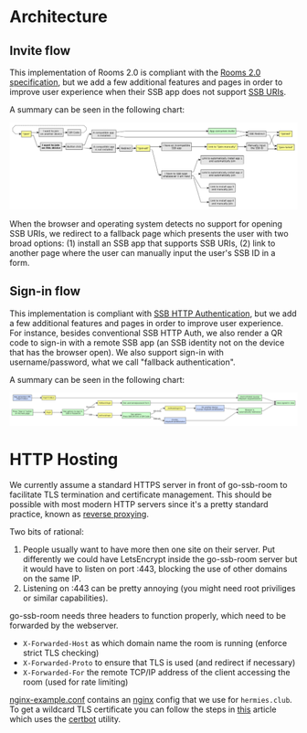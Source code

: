 # Architecture

## Invite flow

This implementation of Rooms 2.0 is compliant with the [Rooms 2.0 specification](https://github.com/ssb-ngi-pointer/rooms2), but we add a few additional features and pages in order to improve user experience when their SSB app does not support [SSB URIs](https://github.com/ssb-ngi-pointer/ssb-uri-spec).

A summary can be seen in the following chart:

![Chart](./invites-chart.png)

When the browser and operating system detects no support for opening SSB URIs, we redirect to a fallback page which presents the user with two broad options: (1) install an SSB app that supports SSB URIs, (2) link to another page where the user can manually input the user's SSB ID in a form.

## Sign-in flow

This implementation is compliant with [SSB HTTP Authentication](https://github.com/ssb-ngi-pointer/ssb-http-auth-spec), but we add a few additional features and pages in order to improve user experience. For instance, besides conventional SSB HTTP Auth, we also render a QR code to sign-in with a remote SSB app (an SSB identity not on the device that has the browser open). We also support sign-in with username/password, what we call "fallback authentication".

A summary can be seen in the following chart:

![Chart](./login-chart.png)

# HTTP Hosting

We currently assume a standard HTTPS server in front of go-ssb-room to facilitate TLS termination and certificate management. This should be possible with most modern HTTP servers since it's a pretty standard practice, known as [reverse proxying](https://en.wikipedia.org/wiki/Reverse_proxy).

Two bits of rational:

1) People usually want to have more then one site on their server. Put differently we could have LetsEncrypt inside the go-ssb-room server but it would have to listen on port :443, blocking the use of other domains on the same IP.
2) Listening on :443 can be pretty annoying (you might need root priviliges or similar capabilities).

go-ssb-room needs three headers to function properly, which need to be forwarded by the webserver.

* `X-Forwarded-Host` as which domain name the room is running (enforce strict TLS checking)
* `X-Forwarded-Proto` to ensure that TLS is used (and redirect if necessary)
* `X-Forwarded-For` the remote TCP/IP address of the client accessing the room (used for rate limiting)

[nginx-example.conf](./nginx-example.conf) contains an [nginx](https://nginx.org) config that we use for `hermies.club`. To get a wildcard TLS certificate you can follow the steps in [this](https://medium.com/@alitou/getting-a-wildcard-ssl-certificate-using-certbot-and-deploy-on-nginx-15b8ffa34157) article which uses the [certbot](https://certbot.eff.org/) utility.